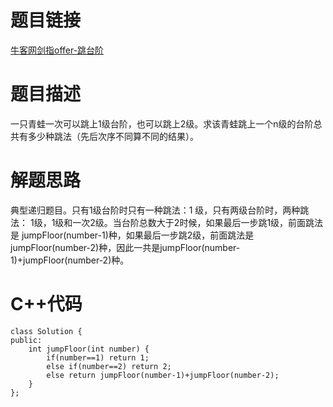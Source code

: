 # 题目链接
[牛客网剑指offer-跳台阶](https://www.nowcoder.com/practice/8c82a5b80378478f9484d87d1c5f12a4?tpId=13&tqId=11161&tPage=1&rp=1&ru=/ta/coding-interviews&qru=/ta/coding-interviews/question-ranking)
# 题目描述
一只青蛙一次可以跳上1级台阶，也可以跳上2级。求该青蛙跳上一个n级的台阶总共有多少种跳法（先后次序不同算不同的结果）。
# 解题思路
典型递归题目。只有1级台阶时只有一种跳法：1 级，只有两级台阶时，两种跳法： 1级，1级和一次2级。当台阶总数大于2时候，如果最后一步跳1级，前面跳法是
jumpFloor(number-1)种，如果最后一步跳2级，前面跳法是jumpFloor(number-2)种，因此一共是jumpFloor(number-1)+jumpFloor(number-2)种。
# C++代码
```
class Solution {
public:
    int jumpFloor(int number) {
        if(number==1) return 1;
        else if(number==2) return 2;
        else return jumpFloor(number-1)+jumpFloor(number-2);
    }
};
```
